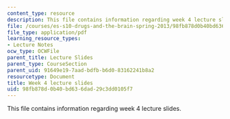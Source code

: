 ```yaml
---
content_type: resource
description: This file contains information regarding week 4 lecture slides.
file: /courses/es-s10-drugs-and-the-brain-spring-2013/98fb878d0b40bd636dad29c3dd0105f7_MITES_S10S13_Week4.pdf
file_type: application/pdf
learning_resource_types:
- Lecture Notes
ocw_type: OCWFile
parent_title: Lecture Slides
parent_type: CourseSection
parent_uid: 91649e19-7aad-bdfb-b6d0-83162241b8a2
resourcetype: Document
title: Week 4 lecture slides
uid: 98fb878d-0b40-bd63-6dad-29c3dd0105f7
---
```

This file contains information regarding week 4 lecture slides.

